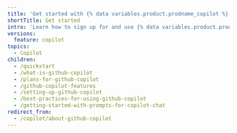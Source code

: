 ```yaml
---
title: 'Get started with {% data variables.product.prodname_copilot %}'
shortTitle: Get started
intro: 'Learn how to sign up for and use {% data variables.product.prodname_copilot %}.'
versions:
  feature: copilot
topics:
  - Copilot
children:
  - /quickstart
  - /what-is-github-copilot
  - /plans-for-github-copilot
  - /github-copilot-features
  - /setting-up-github-copilot
  - /best-practices-for-using-github-copilot
  - /getting-started-with-prompts-for-copilot-chat
redirect_from:
  - /copilot/about-github-copilot
---
```


